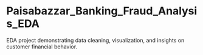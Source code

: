 # Paisabazzar_Banking_Fraud_Analysis_EDA
EDA project demonstrating data cleaning, visualization, and insights on customer financial behavior.
